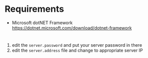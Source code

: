 # Requirements
* Microsoft dotNET Framework https://dotnet.microsoft.com/download/dotnet-framework
# 
1. edit the `server.password` and put your server password in there
2. edit the `server.address` file and change to appropriate server IP